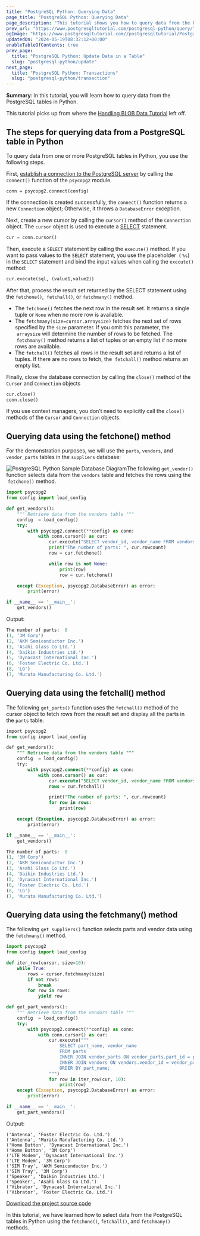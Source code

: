 ```yaml
---
title: "PostgreSQL Python: Querying Data"
page_title: "PostgreSQL Python: Querying Data"
page_description: "This tutorial shows you how to query data from the PostgreSQL tables in Python using the fetchone, fetchall, and fetchmany methods."
prev_url: "https://www.postgresqltutorial.com/postgresql-python/query/"
ogImage: "https://www.postgresqltutorial.com//postgresqltutorial/PostgreSQL-Python-Sample-Database-Diagram.png"
updatedOn: "2024-05-19T08:32:12+00:00"
enableTableOfContents: true
prev_page: 
  title: "PostgreSQL Python: Update Data in a Table"
  slug: "postgresql-python/update"
next_page: 
  title: "PostgreSQL Python: Transactions"
  slug: "postgresql-python/transaction"
---
```





**Summary**: in this tutorial, you will learn how to query data from the PostgreSQL tables in Python.

This tutorial picks up from where the [Handling BLOB Data Tutorial](blob) left off.


## The steps for querying data from a PostgreSQL table in Python

To query data from one or more PostgreSQL tables in Python, you use the following steps.

First, [establish a connection to the PostgreSQL server](connect) by calling the `connect()` function of the `psycopg2` module.


```pythonsql
conn = psycopg2.connect(config)
```
If the connection is created successfully, the `connect()` function returns a new `Connection` object; Otherwise, it throws a `DatabaseError` exception.

Next, create a new cursor by calling the `cursor()` method of the `Connection` object. The `cursor` object is used to execute a [SELECT](../postgresql-tutorial/postgresql-select) statement.


```python
cur = conn.cursor()
```
Then, execute a `SELECT` statement by calling the `execute()` method. If you want to pass values to the `SELECT` statement, you use the placeholder  ( `%s`) in the `SELECT` statement and bind the input values when calling the `execute()` method:


```python
cur.execute(sql, (value1,value2))
```
After that, process the result set returned by the SELECT statement using the `fetchone()`,  `fetchall()`, or `fetchmany()` method.

* The `fetchone()` fetches the next row in the result set. It returns a single tuple or `None` when no more row is available.
* The `fetchmany(size=cursor.arraysize)` fetches the next set of rows specified by the `size` parameter. If you omit this parameter, the  `arraysize` will determine the number of rows to be fetched. The  `fetchmany()` method returns a list of tuples or an empty list if no more rows are available.
* The `fetchall()` fetches all rows in the result set and returns a list of tuples. If there are no rows to fetch, the  `fetchall()` method returns an empty list.

Finally, close the database connection by calling the `close()` method of the `Cursor` and `Connection` objects


```python
cur.close()
conn.close()
```
If you use context managers, you don’t need to explicitly call the `close()` methods of the `Cursor` and `Connection` objects.


## Querying data using the fetchone() method

For the demonstration purposes, we will use the `parts`, `vendors`, and `vendor_parts` tables in the `suppliers` database:

![PostgreSQL Python Sample Database Diagram](/postgresqltutorial/PostgreSQL-Python-Sample-Database-Diagram.png)The following `get_vendor()` function selects data from the `vendors` table and fetches the rows using the  `fetchone()` method.


```python
import psycopg2
from config import load_config

def get_vendors():
    """ Retrieve data from the vendors table """
    config  = load_config()
    try:
        with psycopg2.connect(**config) as conn:
            with conn.cursor() as cur:
                cur.execute("SELECT vendor_id, vendor_name FROM vendors ORDER BY vendor_name")
                print("The number of parts: ", cur.rowcount)
                row = cur.fetchone()

                while row is not None:
                    print(row)
                    row = cur.fetchone()

    except (Exception, psycopg2.DatabaseError) as error:
        print(error)

if __name__ == '__main__':
    get_vendors()        
```
Output:


```python
The number of parts:  8
(1, '3M Corp')
(2, 'AKM Semiconductor Inc.')
(3, 'Asahi Glass Co Ltd.')
(4, 'Daikin Industries Ltd.')
(5, 'Dynacast International Inc.')
(6, 'Foster Electric Co. Ltd.')
(8, 'LG')
(7, 'Murata Manufacturing Co. Ltd.')
```

## Querying data using the fetchall() method

The following `get_parts()` function uses the `fetchall()` method of the cursor object to fetch rows from the result set and display all the parts in the `parts` table.


```sql
import psycopg2
from config import load_config

def get_vendors():
    """ Retrieve data from the vendors table """
    config  = load_config()
    try:
        with psycopg2.connect(**config) as conn:
            with conn.cursor() as cur:
                cur.execute("SELECT vendor_id, vendor_name FROM vendors ORDER BY vendor_name")
                rows = cur.fetchall()

                print("The number of parts: ", cur.rowcount)
                for row in rows:
                    print(row)

    except (Exception, psycopg2.DatabaseError) as error:
        print(error)

if __name__ == '__main__':
    get_vendors()        
```

```python
The number of parts:  8
(1, '3M Corp')
(2, 'AKM Semiconductor Inc.')
(3, 'Asahi Glass Co Ltd.')
(4, 'Daikin Industries Ltd.')
(5, 'Dynacast International Inc.')
(6, 'Foster Electric Co. Ltd.')
(8, 'LG')
(7, 'Murata Manufacturing Co. Ltd.')
```

## Querying data using the fetchmany() method

The following `get_suppliers()` function selects parts and vendor data using the `fetchmany()` method.


```python
import psycopg2
from config import load_config

def iter_row(cursor, size=10):
    while True:
        rows = cursor.fetchmany(size)
        if not rows:
            break
        for row in rows:
            yield row

def get_part_vendors():
    """ Retrieve data from the vendors table """
    config  = load_config()
    try:
        with psycopg2.connect(**config) as conn:
            with conn.cursor() as cur:
                cur.execute("""
                    SELECT part_name, vendor_name
                    FROM parts
                    INNER JOIN vendor_parts ON vendor_parts.part_id = parts.part_id
                    INNER JOIN vendors ON vendors.vendor_id = vendor_parts.vendor_id
                    ORDER BY part_name;
                """)
                for row in iter_row(cur, 10):
                    print(row)
    except (Exception, psycopg2.DatabaseError) as error:
        print(error)

if __name__ == '__main__':
    get_part_vendors()
```
Output:


```
('Antenna', 'Foster Electric Co. Ltd.')
('Antenna', 'Murata Manufacturing Co. Ltd.')
('Home Button', 'Dynacast International Inc.')
('Home Button', '3M Corp')
('LTE Modem', 'Dynacast International Inc.')
('LTE Modem', '3M Corp')
('SIM Tray', 'AKM Semiconductor Inc.')
('SIM Tray', '3M Corp')
('Speaker', 'Daikin Industries Ltd.')
('Speaker', 'Asahi Glass Co Ltd.')
('Vibrator', 'Dynacast International Inc.')
('Vibrator', 'Foster Electric Co. Ltd.')
```
[Download the project source code](/postgresqltutorial/query.zip)

In this tutorial, we have learned how to select data from the PostgreSQL tables in Python using the `fetchone()`, `fetchall()`, and `fetchmany()` methods.


